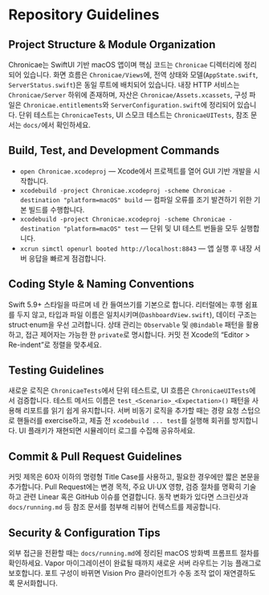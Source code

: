 # Repository Guidelines

## Project Structure & Module Organization
Chronicae는 SwiftUI 기반 macOS 앱이며 핵심 코드는 `Chronicae` 디렉터리에 정리되어 있습니다. 화면 흐름은 `Chronicae/Views`에, 전역 상태와 모델(`AppState.swift`, `ServerStatus.swift`)은 동일 루트에 배치되어 있습니다. 내장 HTTP 서비스는 `Chronicae/Server` 하위에 존재하며, 자산은 `Chronicae/Assets.xcassets`, 구성 파일은 `Chronicae.entitlements`와 `ServerConfiguration.swift`에 정리되어 있습니다. 단위 테스트는 `ChronicaeTests`, UI 스모크 테스트는 `ChronicaeUITests`, 참조 문서는 `docs/`에서 확인하세요.

## Build, Test, and Development Commands
- `open Chronicae.xcodeproj` — Xcode에서 프로젝트를 열어 GUI 기반 개발을 시작합니다.
- `xcodebuild -project Chronicae.xcodeproj -scheme Chronicae -destination "platform=macOS" build` — 컴파일 오류를 조기 발견하기 위한 기본 빌드를 수행합니다.
- `xcodebuild -project Chronicae.xcodeproj -scheme Chronicae -destination "platform=macOS" test` — 단위 및 UI 테스트 번들을 모두 실행합니다.
- `xcrun simctl openurl booted http://localhost:8843` — 앱 실행 후 내장 서버 응답을 빠르게 점검합니다.

## Coding Style & Naming Conventions
Swift 5.9+ 스타일을 따르며 네 칸 들여쓰기를 기본으로 합니다. 리터럴에는 후행 쉼표를 두지 않고, 타입과 파일 이름은 일치시키며(`DashboardView.swift`), 데이터 구조는 struct·enum을 우선 고려합니다. 상태 관리는 `Observable` 및 `@Bindable` 패턴을 활용하고, 접근 제어자는 가능한 한 `private`로 명시합니다. 커밋 전 Xcode의 “Editor > Re-indent”로 정렬을 맞추세요.

## Testing Guidelines
새로운 로직은 `ChronicaeTests`에서 단위 테스트로, UI 흐름은 `ChronicaeUITests`에서 검증합니다. 테스트 메서드 이름은 `test_<Scenario>_<Expectation>()` 패턴을 사용해 리포트를 읽기 쉽게 유지합니다. 서버 비동기 로직을 추가할 때는 경량 요청 스텁으로 핸들러를 exercise하고, 제출 전 `xcodebuild ... test`를 실행해 회귀를 방지합니다. UI 플래키가 재현되면 시뮬레이터 로그를 수집해 공유하세요.

## Commit & Pull Request Guidelines
커밋 제목은 60자 이하의 명령형 Title Case를 사용하고, 필요한 경우에만 짧은 본문을 추가합니다. Pull Request에는 변경 목적, 주요 UI·UX 영향, 검증 절차를 명확히 기술하고 관련 Linear 혹은 GitHub 이슈를 연결합니다. 동작 변화가 있다면 스크린샷과 `docs/running.md` 등 참조 문서를 첨부해 리뷰어 컨텍스트를 제공합니다.

## Security & Configuration Tips
외부 접근을 전환할 때는 `docs/running.md`에 정리된 macOS 방화벽 프롬프트 절차를 확인하세요. Vapor 마이그레이션이 완료될 때까지 새로운 서버 라우트는 기능 플래그로 보호합니다. 포트 구성이 바뀌면 Vision Pro 클라이언트가 수동 조작 없이 재연결하도록 문서화합니다.
